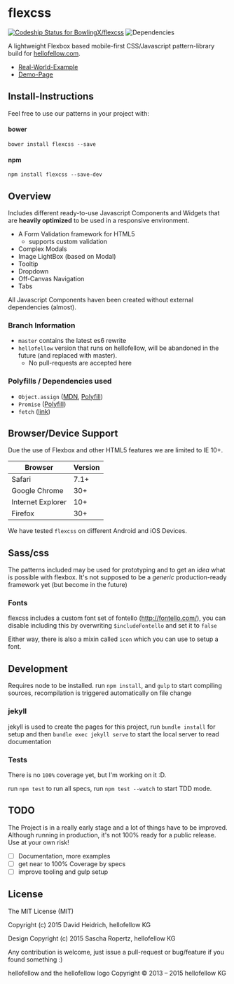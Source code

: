 flexcss
=======

[ ![Codeship Status for BowlingX/flexcss](https://img.shields.io/codeship/77646e40-9208-0132-73f3-668629e00ab9/master.svg)](https://codeship.com/projects/61792)
![Dependencies](https://img.shields.io/david/bowlingx/flexcss.svg)

A lightweight Flexbox based mobile-first CSS/Javascript pattern-library build for [hellofellow.com](https://hellofellow.com).

- [Real-World-Example](https://hellofellow.com)
- [Demo-Page](http://bowlingx.github.io/flexcss)

## Install-Instructions

Feel free to use our patterns in your project with:

#### bower

`bower install flexcss --save`

#### npm

`npm install flexcss --save-dev`

## Overview
Includes different ready-to-use Javascript Components and Widgets that are **heavily optimized** to be used in a responsive environment.

- A Form Validation framework for HTML5
  - supports custom validation
- Complex Modals
- Image LightBox (based on Modal)
- Tooltip
- Dropdown
- Off-Canvas Navigation
- Tabs

All Javascript Components haven been created without external dependencies (almost).

### Branch Information
- `master` contains the latest es6 rewrite
- `hellofellow` version that runs on hellofellow, will be abandoned in the future (and replaced with master).
   - No pull-requests are accepted here

### Polyfills / Dependencies used

- `Object.assign` ([MDN](https://developer.mozilla.org/de/docs/Web/JavaScript/Reference/Global_Objects/Object/assign),
    [Polyfill](https://www.npmjs.com/package/object-assign))
- `Promise` ([Polyfill](https://github.com/jakearchibald/es6-promise))
- `fetch` ([link](https://github.com/github/fetch))

## Browser/Device Support

Due the use of Flexbox and other HTML5 features we are limited to IE 10+.

| Browser | Version |
| -------- | ------- |
| Safari | 7.1+ |
| Google Chrome |  30+ |
| Internet Explorer | 10+|
| Firefox | 30+|

We have tested `flexcss` on different Android and iOS Devices.

## Sass/css
The patterns included may be used for prototyping and to get an *idea* what is possible with flexbox.
It's not supposed to be a *generic* production-ready framework yet (but become in the future)

### Fonts
flexcss includes a custom font set of fontello (http://fontello.com/),
you can disable including this by overwriting `$includeFontello` and set it to `false`

Either way, there is also a mixin called `icon` which you can use to setup a font.

## Development

Requires node to be installed.
run `npm install`, and `gulp` to start compiling sources, recompilation is triggered automatically on file change

### jekyll
jekyll is used to create the pages for this project, run `bundle install`
for setup and then `bundle exec jekyll serve` to start the local server to read documentation

### Tests
There is no `100%` coverage yet, but I'm working on it :D.

run `npm test` to run all specs, run `npm test --watch` to start TDD mode.


## TODO
The Project is in a really early stage and a lot of things have to be improved.
Although running in production, it's not 100% ready for a public release. Use at your own risk!

- [ ] Documentation, more examples
- [ ] get near to 100% Coverage by specs
- [ ] improve tooling and gulp setup

## License
The MIT License (MIT)

Copyright (c) 2015 David Heidrich, hellofellow KG

Design Copyright (c) 2015 Sascha Ropertz, hellofellow KG

Any contribution is welcome, just issue a pull-request or bug/feature if you found something :)

hellofellow and the hellofellow logo Copyright © 2013 – 2015 hellofellow KG
